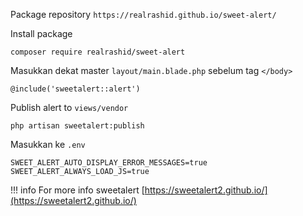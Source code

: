 Package repository `https://realrashid.github.io/sweet-alert/`

Install package

    composer require realrashid/sweet-alert

Masukkan dekat master `layout/main.blade.php` sebelum tag `</body>`

    @include('sweetalert::alert')

Publish alert to `views/vendor`

    php artisan sweetalert:publish

Masukkan ke `.env` 

    SWEET_ALERT_AUTO_DISPLAY_ERROR_MESSAGES=true
    SWEET_ALERT_ALWAYS_LOAD_JS=true

!!! info
    For more info sweetalert [https://sweetalert2.github.io/](https://sweetalert2.github.io/)
